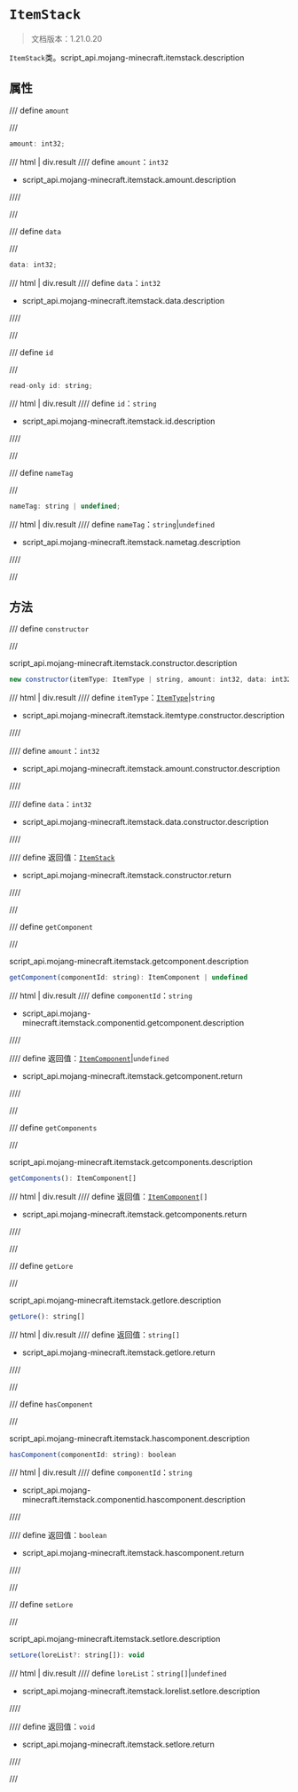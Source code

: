 # `ItemStack`

> 文档版本：1.21.0.20

`ItemStack`类。script_api.mojang-minecraft.itemstack.description

## 属性

/// define
`amount`


///

```js
amount: int32;
```

/// html | div.result
//// define
`amount`：`int32`

- script_api.mojang-minecraft.itemstack.amount.description


////

///


/// define
`data`


///

```js
data: int32;
```

/// html | div.result
//// define
`data`：`int32`

- script_api.mojang-minecraft.itemstack.data.description


////

///


/// define
`id`


///

```js
read-only id: string;
```

/// html | div.result
//// define
`id`：`string`

- script_api.mojang-minecraft.itemstack.id.description


////

///


/// define
`nameTag`


///

```js
nameTag: string | undefined;
```

/// html | div.result
//// define
`nameTag`：`string`|`undefined`

- script_api.mojang-minecraft.itemstack.nametag.description


////

///


## 方法

/// define
`constructor`


///

script_api.mojang-minecraft.itemstack.constructor.description

```js
new constructor(itemType: ItemType | string, amount: int32, data: int32): ItemStack
```

/// html | div.result
//// define
`itemType`：[`ItemType`](./itemtype.md)|`string`

- script_api.mojang-minecraft.itemstack.itemtype.constructor.description


////

//// define
`amount`：`int32`

- script_api.mojang-minecraft.itemstack.amount.constructor.description


////

//// define
`data`：`int32`

- script_api.mojang-minecraft.itemstack.data.constructor.description


////

//// define
返回值：[`ItemStack`](./itemstack.md)

- script_api.mojang-minecraft.itemstack.constructor.return


////

///


/// define
`getComponent`


///

script_api.mojang-minecraft.itemstack.getcomponent.description

```js
getComponent(componentId: string): ItemComponent | undefined
```

/// html | div.result
//// define
`componentId`：`string`

- script_api.mojang-minecraft.itemstack.componentid.getcomponent.description


////

//// define
返回值：[`ItemComponent`](./itemcomponent.md)|`undefined`

- script_api.mojang-minecraft.itemstack.getcomponent.return


////

///


/// define
`getComponents`


///

script_api.mojang-minecraft.itemstack.getcomponents.description

```js
getComponents(): ItemComponent[]
```

/// html | div.result
//// define
返回值：<code><a href="../itemcomponent/">ItemComponent</a>[]</code>

- script_api.mojang-minecraft.itemstack.getcomponents.return


////

///


/// define
`getLore`


///

script_api.mojang-minecraft.itemstack.getlore.description

```js
getLore(): string[]
```

/// html | div.result
//// define
返回值：`string[]`

- script_api.mojang-minecraft.itemstack.getlore.return


////

///


/// define
`hasComponent`


///

script_api.mojang-minecraft.itemstack.hascomponent.description

```js
hasComponent(componentId: string): boolean
```

/// html | div.result
//// define
`componentId`：`string`

- script_api.mojang-minecraft.itemstack.componentid.hascomponent.description


////

//// define
返回值：`boolean`

- script_api.mojang-minecraft.itemstack.hascomponent.return


////

///


/// define
`setLore`


///

script_api.mojang-minecraft.itemstack.setlore.description

```js
setLore(loreList?: string[]): void
```

/// html | div.result
//// define
`loreList`：`string[]`|`undefined`

- script_api.mojang-minecraft.itemstack.lorelist.setlore.description


////

//// define
返回值：`void`

- script_api.mojang-minecraft.itemstack.setlore.return


////

///


